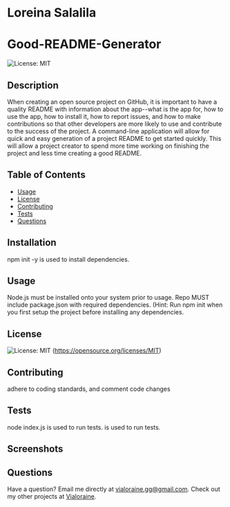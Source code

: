   # Loreina Salalila
  
  # Good-README-Generator
  ![License: MIT](https://img.shields.io/badge/License-MIT-yellow.svg)
  ## Description
  When creating an open source project on GitHub, it is important to have a quality README with information about the app--what is the app for, how to use the app, how to install it, how to report issues, and how to make contributions so that other developers are more likely to use and contribute to the success of the project. A command-line application will allow for quick and easy generation of a project README to get started quickly. This will allow a project creator to spend more time working on finishing the project and less time creating a good README.
  ## Table of Contents
  * [Usage](#usage)
  * [License](#license)
  * [Contributing](#contributing)
  * [Tests](#tests)
  * [Questions](#questions)
  ## Installation
  npm init -y is used to install dependencies.
  ## Usage
  Node.js must be installed onto your system prior to usage.
  Repo MUST include package.json with required dependencies. (Hint: Run npm init when you first setup the project before installing any dependencies.
  ## License
  ![License: MIT](https://img.shields.io/badge/License-MIT-yellow.svg)
  (https://opensource.org/licenses/MIT)
  ## Contributing
  adhere to coding standards, and comment code changes
  ## Tests
  node index.js is used to run tests. is used to run tests.
  ## Screenshots
  ## Questions
  Have a question? Email me directly at vialoraine.gg@gmail.com.
  Check out my other projects at [Vialoraine](https://github.com/Good-README-Generator).
